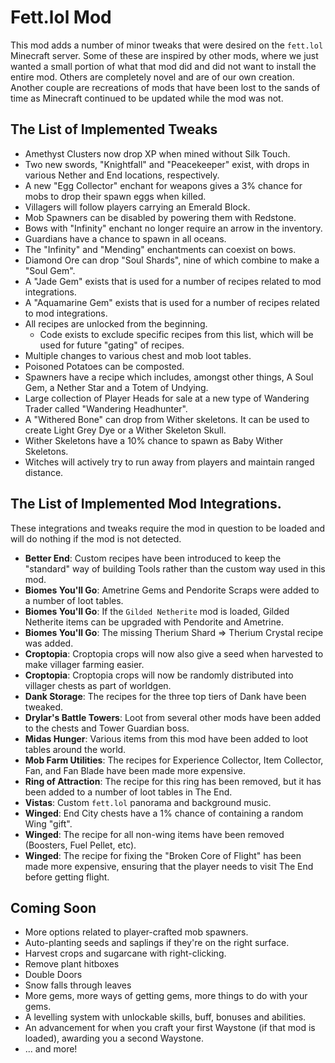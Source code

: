 # Fett.lol Mod

This mod adds a number of minor tweaks that were desired on the `fett.lol` Minecraft server. Some of these are inspired by other mods, where we just wanted a small portion of what that mod did and did not want to install the entire mod. Others are completely novel and are of our own creation. Another couple are recreations of mods that have been lost to the sands of time as Minecraft continued to be updated while the mod was not.

## The List of Implemented Tweaks

- Amethyst Clusters now drop XP when mined without Silk Touch.
- Two new swords, "Knightfall" and "Peacekeeper" exist, with drops in various Nether and End locations, respectively.
- A new "Egg Collector" enchant for weapons gives a 3% chance for mobs to drop their spawn eggs when killed.
- Villagers will follow players carrying an Emerald Block.
- Mob Spawners can be disabled by powering them with Redstone.
- Bows with "Infinity" enchant no longer require an arrow in the inventory.
- Guardians have a chance to spawn in all oceans.
- The "Infinity" and "Mending" enchantments can coexist on bows.
- Diamond Ore can drop "Soul Shards", nine of which combine to make a "Soul Gem".
- A "Jade Gem" exists that is used for a number of recipes related to mod integrations.
- A "Aquamarine Gem" exists that is used for a number of recipes related to mod integrations.
- All recipes are unlocked from the beginning.
  - Code exists to exclude specific recipes from this list, which will be used for future "gating" of recipes.
- Multiple changes to various chest and mob loot tables.
- Poisoned Potatoes can be composted.
- Spawners have a recipe which includes, amongst other things, A Soul Gem, a Nether Star and a Totem of Undying.
- Large collection of Player Heads for sale at a new type of Wandering Trader called "Wandering Headhunter".
- A "Withered Bone" can drop from Wither skeletons. It can be used to create Light Grey Dye or a Wither Skeleton Skull.
- Wither Skeletons have a 10% chance to spawn as Baby Wither Skeletons.
- Witches will actively try to run away from players and maintain ranged distance.

## The List of Implemented Mod Integrations.

These integrations and tweaks require the mod in question to be loaded and will do nothing if the mod is not detected.

- **Better End**: Custom recipes have been introduced to keep the "standard" way of building Tools rather than the custom way used in this mod.
- **Biomes You'll Go**: Ametrine Gems and Pendorite Scraps were added to a number of loot tables.
- **Biomes You'll Go**: If the `Gilded Netherite` mod is loaded, Gilded Netherite items can be upgraded with Pendorite and Ametrine.
- **Biomes You'll Go**: The missing Therium Shard => Therium Crystal recipe was added.
- **Croptopia**: Croptopia crops will now also give a seed when harvested to make villager farming easier.
- **Croptopia**: Croptopia crops will now be randomly distributed into villager chests as part of worldgen.
- **Dank Storage**: The recipes for the three top tiers of Dank have been tweaked.
- **Drylar's Battle Towers**: Loot from several other mods have been added to the chests and Tower Guardian boss.
- **Midas Hunger**: Various items from this mod have been added to loot tables around the world.
- **Mob Farm Utilities**: The recipes for Experience Collector, Item Collector, Fan, and Fan Blade have been made more expensive.
- **Ring of Attraction**: The recipe for this ring has been removed, but it has been added to a number of loot tables in The End.
- **Vistas**: Custom `fett.lol` panorama and background music.
- **Winged**: End City chests have a 1% chance of containing a random Wing "gift".
- **Winged**: The recipe for all non-wing items have been removed (Boosters, Fuel Pellet, etc).
- **Winged**: The recipe for fixing the "Broken Core of Flight" has been made more expensive, ensuring that the player needs to visit The End before getting flight.

## Coming Soon

- More options related to player-crafted mob spawners.
- Auto-planting seeds and saplings if they're on the right surface.
- Harvest crops and sugarcane with right-clicking.
- Remove plant hitboxes
- Double Doors
- Snow falls through leaves
- More gems, more ways of getting gems, more things to do with your gems.
- A levelling system with unlockable skills, buff, bonuses and abilities.
- An advancement for when you craft your first Waystone (if that mod is loaded), awarding you a second Waystone.
- ... and more!